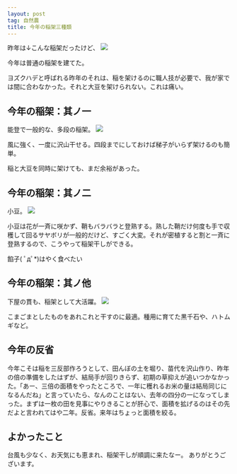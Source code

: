 ```yaml
---
layout: post
tag: 自然農
title: 今年の稲架三種類
---
```

昨年は↓こんな稲架だったけど、
![](https://kobapan.com/f/15587155780_67dbf63f4e.jpg)

今年は普通の稲架を建てた。

ヨズクハデと呼ばれる昨年のそれは、稲を架けるのに職人技が必要で、我が家では間に合わなかった。それと大豆を架けられない。これは痛い。

## 今年の稲架：其ノ一
能登で一般的な、多段の稲架。
![](https://kobapan.com/f/22870880839_d78a3fdebb.jpg)

風に強く、一度に沢山干せる。四段までにしておけば梯子がいらず架けるのも簡単。

稲と大豆を同時に架けても、まだ余裕があった。

## 今年の稲架：其ノ二
小豆。
![](https://kobapan.com/f/22611669073_383afee2b1.jpg)

小豆は花が一斉に咲かず、鞘もバラバラと登熟する。熟した鞘だけ何度も手で収穫して回るサヤボリが一般的だけど、すごく大変。それが密植すると割と一斉に登熟するので、こうやって稲架干しができる。

餡子( ﾟдﾟ*)はやく食べたい

## 今年の稲架：其ノ他
下屋の貫も、稲架として大活躍。
![](https://kobapan.com/f/22844663657_e03c286c32.jpg)

こまごまとしたものをあれこれと干すのに最適。種用に育てた黒千石や、ハトムギなど。


## 今年の反省

今年こそは稲を三反部作ろうとして、田んぼの土を堀り、苗代を沢山作り、昨年の倍の準備をしたはずが、結局手が回りきらず、初期の草抑えが追いつかなかった。「あー、三倍の面積をやったところで、一年に穫れるお米の量は結局同じになるんだね」と言っていたら、なんのことはない、去年の四分の一になってしまった。まずは一枚の田を見事にやりきることが肝心で、面積を拡げるのはその先だよと言われてはや二年。反省。来年はちょっと面積を絞る。


## よかったこと

台風も少なく、お天気にも恵まれ、稲架干しが順調に来たなー。
ありがとうございます。
